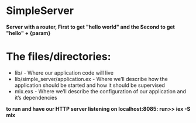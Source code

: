 # SimpleServer

**Server with a router, First to get "hello world" and the Second to get "hello" + {param}**

# The files/directories:

- lib/ - Where our application code will live
- lib/simple_server/application.ex - Where we’ll describe how the application should be started and how it should be supervised
- mix.exs - Where we’ll describe the configuration of our application and it’s dependencies

**to run and have our HTTP server listening on localhost:8085: run>> iex -S mix**
